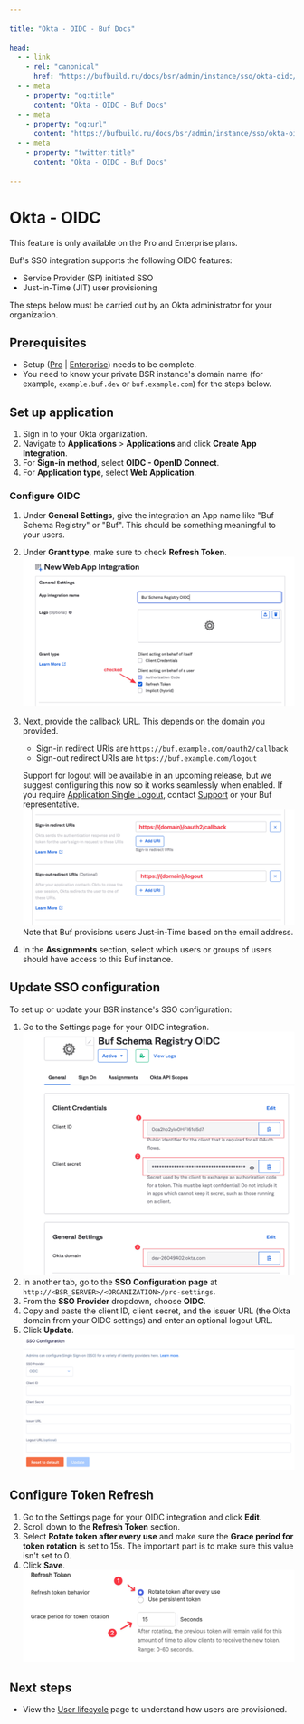 ```yaml
---

title: "Okta - OIDC - Buf Docs"

head:
  - - link
    - rel: "canonical"
      href: "https://bufbuild.ru/docs/bsr/admin/instance/sso/okta-oidc/"
  - - meta
    - property: "og:title"
      content: "Okta - OIDC - Buf Docs"
  - - meta
    - property: "og:url"
      content: "https://bufbuild.ru/docs/bsr/admin/instance/sso/okta-oidc/"
  - - meta
    - property: "twitter:title"
      content: "Okta - OIDC - Buf Docs"

---
```


# Okta - OIDC

This feature is only available on the Pro and Enterprise plans.

Buf's SSO integration supports the following OIDC features:

- Service Provider (SP) initiated SSO
- Just-in-Time (JIT) user provisioning

The steps below must be carried out by an Okta administrator for your organization.

## Prerequisites

- Setup ([Pro](../../setup-pro/) | [Enterprise](../../setup-enterprise/)) needs to be complete.
- You need to know your private BSR instance's domain name (for example, `example.buf.dev` or `buf.example.com`) for the steps below.

## Set up application

1.  Sign in to your Okta organization.
2.  Navigate to **Applications** > **Applications** and click **Create App Integration**.
3.  For **Sign-in method**, select **OIDC - OpenID Connect**.
4.  For **Application type**, select **Web Application**.

### Configure OIDC

1.  Under **General Settings**, give the integration an App name like "Buf Schema Registry" or "Buf". This should be something meaningful to your users.
2.  Under **Grant type**, make sure to check **Refresh Token**.![ Okta OIDC configuration](../../../../../images/bsr/sso/okta-oidc.png)
3.  Next, provide the callback URL. This depends on the domain you provided.

    - Sign-in redirect URIs are `https://buf.example.com/oauth2/callback`
    - Sign-out redirect URIs are `https://buf.example.com/logout`

    Support for logout will be available in an upcoming release, but we suggest configuring this now so it works seamlessly when enabled. If you require [Application Single Logout](https://help.okta.com/en/prod/Content/Topics/Apps/Apps_Single_Logout.htm), contact [Support](https://support.buf.build) or your Buf representative.![ Okta OIDC configuration](../../../../../images/bsr/sso/okta-oidc-2.png)Note that Buf provisions users Just-in-Time based on the email address.

4.  In the **Assignments** section, select which users or groups of users should have access to this Buf instance.

## Update SSO configuration

To set up or update your BSR instance's SSO configuration:

1.  Go to the Settings page for your OIDC integration.![Screen shot of Okta OIDC settings](../../../../../images/bsr/sso/okta-oidc-3.png)
2.  In another tab, go to the **SSO Configuration page** at `http://<BSR_SERVER>/<ORGANIZATION>/pro-settings`.
3.  From the **SSO Provider** dropdown, choose **OIDC**.
4.  Copy and paste the client ID, client secret, and the issuer URL (the Okta domain from your OIDC settings) and enter an optional logout URL.
5.  Click **Update**.![Screen shot of BSR Okta OIDC configuration](../../../../../images/bsr/sso/oidc-config.png)

## Configure Token Refresh

1.  Go to the Settings page for your OIDC integration and click **Edit**.
2.  Scroll down to the **Refresh Token** section.
3.  Select **Rotate token after every use** and make sure the **Grace period for token rotation** is set to 15s. The important part is to make sure this value isn't set to 0.
4.  Click **Save**.![Screen shot of Okta Refresh Token settings](../../../../../images/bsr/sso/okta_oidc_refresh_token.png)

## Next steps

- View the [User lifecycle](../../user-lifecycle/) page to understand how users are provisioned.
